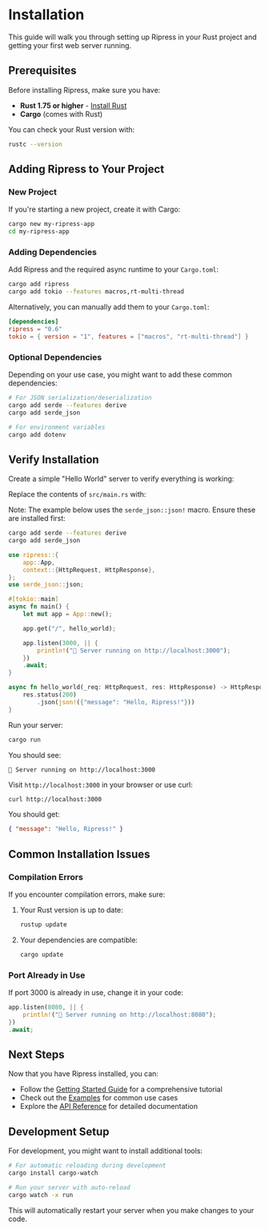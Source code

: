# Installation

This guide will walk you through setting up Ripress in your Rust project and getting your first web server running.

## Prerequisites

Before installing Ripress, make sure you have:

- **Rust 1.75 or higher** - [Install Rust](https://rustup.rs/)
- **Cargo** (comes with Rust)

You can check your Rust version with:

```bash
rustc --version
```

## Adding Ripress to Your Project

### New Project

If you're starting a new project, create it with Cargo:

```bash
cargo new my-ripress-app
cd my-ripress-app
```

### Adding Dependencies

Add Ripress and the required async runtime to your `Cargo.toml`:

```bash
cargo add ripress
cargo add tokio --features macros,rt-multi-thread
```

Alternatively, you can manually add them to your `Cargo.toml`:

```toml
[dependencies]
ripress = "0.6"
tokio = { version = "1", features = ["macros", "rt-multi-thread"] }
```

### Optional Dependencies

Depending on your use case, you might want to add these common dependencies:

```bash
# For JSON serialization/deserialization
cargo add serde --features derive
cargo add serde_json

# For environment variables
cargo add dotenv
```

## Verify Installation

Create a simple "Hello World" server to verify everything is working:

Replace the contents of `src/main.rs` with:

Note: The example below uses the `serde_json::json!` macro. Ensure these are installed first:

```bash
cargo add serde --features derive
cargo add serde_json
```

```rust
use ripress::{
    app::App,
    context::{HttpRequest, HttpResponse},
};
use serde_json::json;

#[tokio::main]
async fn main() {
    let mut app = App::new();

    app.get("/", hello_world);

    app.listen(3000, || {
        println!("🚀 Server running on http://localhost:3000");
    })
    .await;
}

async fn hello_world(_req: HttpRequest, res: HttpResponse) -> HttpResponse {
    res.status(200)
        .json(json!({"message": "Hello, Ripress!"}))
}
```

Run your server:

```bash
cargo run
```

You should see:

```
🚀 Server running on http://localhost:3000
```

Visit `http://localhost:3000` in your browser or use curl:

```bash
curl http://localhost:3000
```

You should get:

```json
{ "message": "Hello, Ripress!" }
```

## Common Installation Issues

### Compilation Errors

If you encounter compilation errors, make sure:

1. Your Rust version is up to date:

   ```bash
   rustup update
   ```

2. Your dependencies are compatible:
   ```bash
   cargo update
   ```

### Port Already in Use

If port 3000 is already in use, change it in your code:

```rust
app.listen(8080, || {
    println!("🚀 Server running on http://localhost:8080");
})
.await;
```

## Next Steps

Now that you have Ripress installed, you can:

- Follow the [Getting Started Guide](getting-started.md) for a comprehensive tutorial
- Check out the [Examples](./example/basic-routing.md) for common use cases
- Explore the [API Reference](api-reference/) for detailed documentation

## Development Setup

For development, you might want to install additional tools:

```bash
# For automatic reloading during development
cargo install cargo-watch

# Run your server with auto-reload
cargo watch -x run
```

This will automatically restart your server when you make changes to your code.
